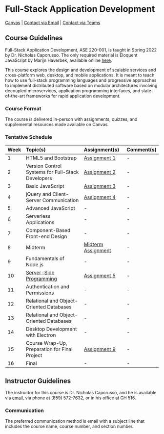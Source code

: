 # Full-Stack Application Development

[Canvas](https://nku.instructure.com/courses/47643) | [Contact via Email](mailto:caporusson1@nku.edu) | 
[Contact via Teams](https://teams.microsoft.com/l/chat/0/0?users=caporusson1@nku.edu)

## Course Guidelines

Full-Stack Application Development, ASE 220-001, is taught in Spring 2022 by Dr. Nicholas Caporusso. The only required 
material is Eloquent JavaScript by Marijn Haverbek, available online [here](https://eloquentjavascript.net/).

This course explores the design and development of scalable services and cross-platform web, desktop, and mobile 
applications. It is meant to teach how to use full-stack programming languages and progressive approaches to implement 
distributed software based on modular architectures involving decoupled microservices, application programming 
interfaces, and state-of-the-art frameworks for rapid application development.

### Course Format

The course is delivered in-person with assignments, quizzes, and supplemental resources made available on Canvas.

### Tentative Schedule

| Week | Topic(s)                                                                                                                 | Assignment(s)                                                                                                         | Comment(s) |
|:-----|:-------------------------------------------------------------------------------------------------------------------------|:----------------------------------------------------------------------------------------------------------------------|:-----------|
| 1    | HTML5 and Bootstrap                                                                                                      | [Assignment 1](https://github.com/muzzarellimj/full-stack-application-development/tree/main/assignment/assignment-1)  | -          |
| 2    | Version Control Systems for Full-Stack Developers                                                                        | [Assignment 2](https://github.com/muzzarellimj/full-stack-application-development/tree/main/assignment/assignment-2)  | -          |
| 3    | Basic JavaScript                                                                                                         | [Assignment 3](https://github.com/muzzarellimj/full-stack-application-development/tree/main/assignment/assignment-3)  | -          |
| 4    | jQuery and Client-Server Communication                                                                                   | [Assignment 4](https://github.com/muzzarellimj/full-stack-application-development/tree/main/assignment/assignment-4)  | -          |
| 5    | Advanced JavaScript                                                                                                      | -                                                                                                                     | -          |
| 6    | Serverless Applications                                                                                                  | -                                                                                                                     | -          |
| 7    | Component-Based Front-end Design                                                                                         | -                                                                                                                     | -          |
| 8    | Midterm                                                                                                                  | [Midterm Assignment](https://github.com/muzzarellimj/full-stack-application-development/tree/main/assignment/midterm) | -          |
| 9    | Fundamentals of Node.js                                                                                                  | -                                                                                                                     | -          |
| 10   | [Server-Side Programming](https://github.com/muzzarellimj/full-stack-application-development/tree/main/note/server-side) | [Assignment 5](https://github.com/muzzarellimj/full-stack-application-development/tree/main/assignment/assignment-5)  | -          |
| 11   | Authentication and Permissions                                                                                           | -                                                                                                                     | -          |
| 12   | Relational and Object-Oriented Databases                                                                                 | -                                                                                                                     | -          |
| 13   | Relational and Object-Oriented Databases                                                                                 | -                                                                                                                     | -          |
| 14   | Desktop Development with Electron                                                                                        | -                                                                                                                     | -          |
| 15   | Course Wrap-Up, Preparation for Final Project                                                                            | [Assignment 9](https://github.com/muzzarellimj/full-stack-application-development/tree/main/assignment/assignment-9)  | -          |
| 16   | Final                                                                                                                    | -                                                                                                                     | -          |

## Instructor Guidelines

The instructor for this course is Dr. Nicholas Caporusso, and he is available via [email](mailto:caporusson1@nku.edu), 
via phone at (859) 572-7632, or in his office at GH 516.

### Communication

The preferred communication method is email with a subject line that includes the course name, course number, and 
section number.